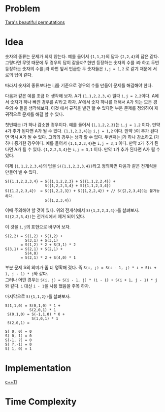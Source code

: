 # Problem

[Tara's beautiful permutations](https://www.hackerrank.com/challenges/taras-beautiful-permutations/problem)

# Idea

숫자의 종류는 문제가 되지 않는다. 예를 들어서 `{1,1,2}`의 답과
`{2,2,4}`의 답은 같다. 그렇다면 무엇 때문에 두 경우의 답이 같을까?
한번 등장하는 숫자의 수를 i라 하고 두번 등장하는 숫자의 수를 j라 하면
앞서 언급한 두 숫자들은 `i,j = 1,2` 로 같기 때문에 서로의 답이 같다.

따라서 숫자의 종류보다는 i,j를 기준으로 경우의 수를 만들어 문제를
해결해야 한다.

다음과 같은 예를 조금 더 생각해 보자. A가 `{1,1,2,2,3,4}` 일때
`i,j = 2,2`이다. A에서 숫자가 하나 빠진 경우를 A'라고 하자.  A'에서
숫자 하나를 더해서 A가 되는 모든 경우의 수 들을 생각해보자.  이것 에서
규칙을 발견 할 수 있다면 부분 문제를 정의하여 재귀적으로 문제를 해결 할 수 있다.

첫번째는 i가 하나 감소한 경우이다. 예를 들어서 `{1,1,2,2,3}`는 `i,j = 1,2` 이다. 
만약 `4`가 추가 된다면 A가 될 수 있다. `{1,1,2,2,4}`는 `i,j = 1,2` 이다. 
만약 `3`이 추가 된다면 역시 A가 될 수 있다. 그외의 경우는 생각 할 수 없다.
두번째는 j가 하나 감소하고 i가 하나 증가한 경우이다. 예를 들어서
`{1,1,2,3,4}`는 `i,j = 3,1` 이다. 만약 `2`가 추가 된다면 A가 될 수 있다.
`{1,2,2,3,4}`는 `i,j = 3,1` 이다. 만약 `1`가 추가 된다면 A가 될 수 있다.

이제 `{1,1,2,2,3,4}`의 답을 `S({1,1,2,2,3,4})`라고 정의하면 
다음과 같은 전개식을 만들어 낼 수 있다.

```
S({1,1,2,2,3,4} = S({1,1,2,2,3} + S({1,1,2,2,4}) + 
                  S({1,2,2,3,4} + S({1,1,2,3,4})
S({1,2,2,3,4})  = S({1,2,2,3}) + S({1,2,2,4}) + // S({2,2,3,4})는 불가능하다.
                  S({1,2,3,4}) 
```

이때 주의해야 할 것이 있다. 위의 전개식에서 `S({1,2,2,3,4})`를 살펴보자.
`S({2,2,3,4})`는 전개식에서 제거 되어 있다.

이 것을 `i,j`의 표현으로 바꾸어 보자.

```
S(2,2) = S(1,2) + S(1,2) + 
         S(3,1) + S(3,1)
       = S(1,2) * 2 + S(3,1) * 2
S(3,1) = S(2,1) + S(2,1) + 
         S(4,0)
       = S(2,1) * 2 + S(4,0) * 1
```

부분 문제 S의 의미가 좀 더 명확해 졌다.
즉 `S(i, j) = S(i - 1, j) * i + S(i + 1, j - 1) * j`와 같다.  
그러나 어떤 경우는 `S(i, j) = S(i - 1, j) * (i - 1) + S(i + 1, j - 1) * j`와 같다. 
`i` 대신 `i - 1`을 사용 했음을 주목 하자. 

마지막으로 `S({1,1,2})`를 살펴보자.

```
S(1,1,0) = S(0,1,0) * 1 +
           S(2,0,1) * 1
 S(0,1,0) = S(-1,1,0) * 0 +
            S(1,0,1) * 1
 S(2,0,1) = 
```

```
S( 0, 0) = 0
S( 0, 1) = 0
S(-1, ?) = 0
S( ?,-1) = 0
S( 1, 0) = 1
```

# Implementation

[c++11](a.cpp)

# Time Complexity

